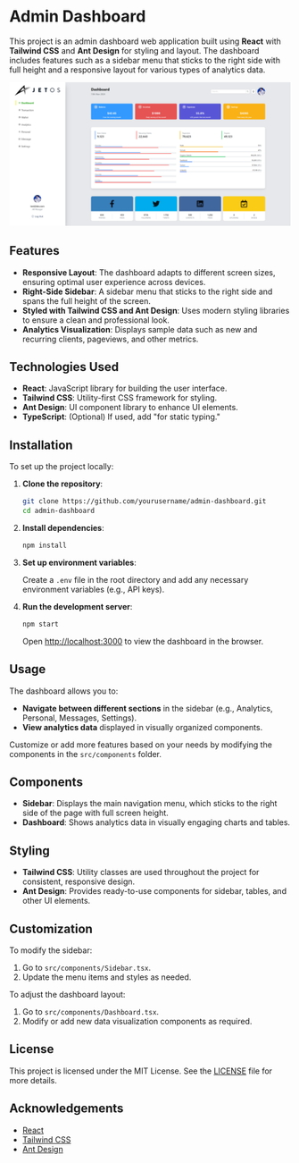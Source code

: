 # Admin Dashboard

This project is an admin dashboard web application built using **React** with **Tailwind CSS** and **Ant Design** for styling and layout. The dashboard includes features such as a sidebar menu that sticks to the right side with full height and a responsive layout for various types of analytics data.

![Admin Dashboard Screenshot](./src/assets/AdminUI.png)

## Features

- **Responsive Layout**: The dashboard adapts to different screen sizes, ensuring optimal user experience across devices.
- **Right-Side Sidebar**: A sidebar menu that sticks to the right side and spans the full height of the screen.
- **Styled with Tailwind CSS and Ant Design**: Uses modern styling libraries to ensure a clean and professional look.
- **Analytics Visualization**: Displays sample data such as new and recurring clients, pageviews, and other metrics.

## Technologies Used

- **React**: JavaScript library for building the user interface.
- **Tailwind CSS**: Utility-first CSS framework for styling.
- **Ant Design**: UI component library to enhance UI elements.
- **TypeScript**: (Optional) If used, add "for static typing."

## Installation

To set up the project locally:

1. **Clone the repository**:

    ```bash
    git clone https://github.com/yourusername/admin-dashboard.git
    cd admin-dashboard
    ```

2. **Install dependencies**:

    ```bash
    npm install
    ```

3. **Set up environment variables**:

   Create a `.env` file in the root directory and add any necessary environment variables (e.g., API keys).

4. **Run the development server**:

    ```bash
    npm start
    ```

    Open [http://localhost:3000](http://localhost:3000) to view the dashboard in the browser.

## Usage

The dashboard allows you to:

- **Navigate between different sections** in the sidebar (e.g., Analytics, Personal, Messages, Settings).
- **View analytics data** displayed in visually organized components.
  
Customize or add more features based on your needs by modifying the components in the `src/components` folder.

## Components

- **Sidebar**: Displays the main navigation menu, which sticks to the right side of the page with full screen height.
- **Dashboard**: Shows analytics data in visually engaging charts and tables.

## Styling

- **Tailwind CSS**: Utility classes are used throughout the project for consistent, responsive design.
- **Ant Design**: Provides ready-to-use components for sidebar, tables, and other UI elements.

## Customization

To modify the sidebar:

1. Go to `src/components/Sidebar.tsx`.
2. Update the menu items and styles as needed.

To adjust the dashboard layout:

1. Go to `src/components/Dashboard.tsx`.
2. Modify or add new data visualization components as required.

## License

This project is licensed under the MIT License. See the [LICENSE](LICENSE) file for more details.

## Acknowledgements

- [React](https://reactjs.org/)
- [Tailwind CSS](https://tailwindcss.com/)
- [Ant Design](https://ant.design/)
